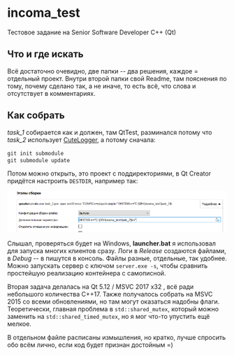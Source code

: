 # incoma_test
Тестовое задание на Senior Software Developer C++ (Qt)

## Что и где искать
Всё достаточно очевидно, две папки -- два решения, каждое = отдельный проект.  Внутри второй папки свой Readme, там пояснения по тому, почему сделано так, а не иначе, то есть всё, что слова и отсутствует в комментариях.

## Как собрать
 *task_1* собирается как и должен, там QtTest, разминался потому что
*task_2* использует [CuteLogger](https://github.com/dept2/CuteLogger), а потому сначала:
```
git init submodule 
git submodule update
```
Потом можно открыть, это проект с поддиректориями, в Qt Creator придётся настроить `DESTDIR`, например так:

![ настройка DESTDIR](https://github.com/MasterAler/incoma_test/blob/master/task_2/destdir_config.PNG)

Слышал, проверяться будет на Windows, **launcher.bat** я использовал для запуска многих клиентов сразу. Логи в *Release* создаются файлами, в *Debug* -- в пишутся в консоль. Файлы разные, отдельные, так удобнее. Можно запускать сервер с ключом `server.exe -s`,  чтобы сравнить простейшую реализацию контейнера с самописной.

Вторая задача делалась на Qt 5.12 / MSVC 2017 x32 , всё ради небольшого количества C++17. Также получалось собрать на MSVC 2015 со всеми обновлениями, но там могут оказаться надобны флаги.  Теоретически, главная проблема в `std::shared_mutex`, который можно заменить на `std::shared_timed_mutex`,  но я мог что-то упустить ещё мелкое.

В отдельном файле расписаны измышления, но кратко, лучше спросить обо всём лично, если код будет признан достойным =)